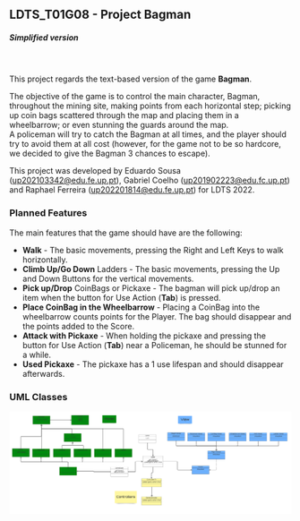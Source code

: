 ## LDTS_T01G08 - Project Bagman
##### Simplified version

<br></br>
This project regards the text-based version of the game **Bagman**. 

The objective of the game is to control the main character, 
Bagman, throughout the mining site, making points from each horizontal step;
picking up coin bags scattered through the map and placing them in a wheelbarrow;
or even  stunning the guards around the map. <br>
A policeman will try to catch the Bagman at all times, and the player should try to avoid them at all cost (however, for the game not to be
so hardcore, we decided to give the Bagman 3 chances to escape).

This project was developed by Eduardo Sousa (up202103342@edu.fe.up.pt), Gabriel Coelho (up201902223@edu.fc.up.pt)
and Raphael Ferreira (up202201814@edu.fe.up.pt) for LDTS 2022.

### Planned Features

The main features that the game should have are the following:

- **Walk** - The basic movements, pressing the Right and Left Keys to walk horizontally.
- **Climb Up/Go Down** Ladders - The basic movements, pressing the Up and Down Buttons for the vertical movements.
- **Pick up/Drop** CoinBags or Pickaxe - The bagman will pick up/drop an item
when the button for Use Action (**Tab**) is pressed.
- **Place CoinBag in the Wheelbarrow** - Placing a CoinBag into the wheelbarrow counts
points for the Player. The bag should disappear and the points added to the Score.
- **Attack with Pickaxe** - When holding the pickaxe and pressing the button
for Use Action (**Tab**) near a Policeman, he should be stunned for a while.
- **Used Pickaxe** - The pickaxe has a 1 use lifespan and should disappear afterwards.

### UML Classes

![UMLclass](docs/UMLclass.png)
